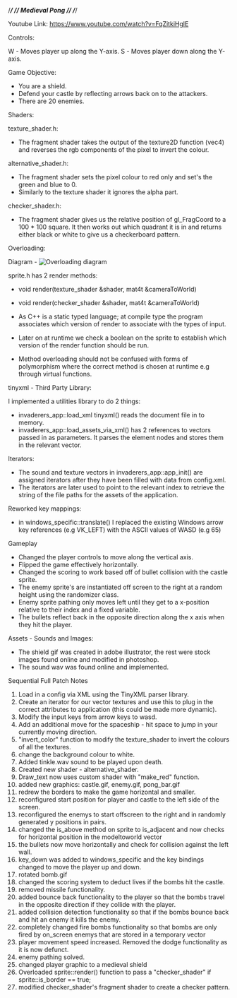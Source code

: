/*********************************************************/
//						Medieval Pong					 //
/*********************************************************/



Youtube Link:
https://www.youtube.com/watch?v=FqZitkiHglE



Controls:

W - Moves player up along the Y-axis.
S - Moves player down along the Y-axis.



Game Objective:

- You are a shield.
- Defend your castle by reflecting arrows back on to the attackers.
- There are 20 enemies.



Shaders:

texture_shader.h:
- The fragment shader takes the output of the texture2D function (vec4) and reverses the rgb components of the pixel to invert the colour.

alternative_shader.h:
- The fragment shader sets the pixel colour to red only and set's the green and blue to 0. 
- Similarly to the texture shader it ignores the alpha part.

checker_shader.h:
- The fragment shader gives us the relative position of gl_FragCoord to a 100 * 100 square. It then works out which quadrant
it is in and returns either black or white to give us a checkerboard pattern.



Overloading: 

Diagram - 
![Overloading diagram](http://i.imgur.com/aE5JLSV.jpg)

sprite.h has 2 render methods:
- void render(texture_shader &shader, mat4t &cameraToWorld)
- void render(checker_shader &shader, mat4t &cameraToWorld)

- As C++ is a static typed language; at compile type the program associates which version of render to associate with the types of input.
- Later on at runtime we check a boolean on the sprite to establish which version of the render function should be run. 
- Method overloading should not be confused with forms of polymorphism where the correct method is chosen at runtime e.g through virtual functions.



tinyxml - Third Party Library:

I implemented a utilities library to do 2 things:
- invaderers_app::load_xml tinyxml() reads the document file in to memory.
- invaderers_app::load_assets_via_xml() has 2 references to vectors passed in as parameters. It parses the element nodes and stores them in the relevant vector.



Iterators:

- The sound and texture vectors in invaderers_app::app_init() are assigned iterators after they have been filled with data from config.xml.
- The iterators are later used to point to the relevant index to retrieve the string of the file paths for the assets of the application.



Reworked key mappings:

- in windows_specific::translate() I replaced the existing Windows arrow key references (e.g VK_LEFT) with the ASCII values of WASD (e.g 65)



Gameplay

- Changed the player controls to move along the vertical axis.
- Flipped the game effectively horizontally.
- Changed the scoring to work based off of bullet collision with the castle sprite.
- The enemy sprite's are instantiated off screen to the right at a random height using the randomizer class.
- Enemy sprite pathing only moves left until they get to a x-position relative to their index and a fixed variable. 
- The bullets reflect back in the opposite direction along the x axis when they hit the player.



Assets - Sounds and Images:

- The shield gif was created in adobe illustrator, the rest were stock images found online and modified in photoshop.
- The sound wav was found online and implemented.



Sequential Full Patch Notes

1. Load in a config via XML using the TinyXML parser library.
2. Create an iterator for our vector<string> textures and use this to plug in the correct attributes to application (this could be made more dynamic).
3. Modify the input keys from arrow keys to wasd.
4. Add an additional move for the spaceship - hit space to jump in your currently moving direction.
5. "invert_color" function to modify the texture_shader to invert the colours of all the textures.
6. change the background colour to white.
7. Added tinkle.wav sound to be played upon death.
8. Created new shader - alternative_shader.
9. Draw_text now uses custom shader with "make_red" function.
10. added new graphics: castle.gif, enemy.gif, pong_bar.gif
11. redrew the borders to make the game horizontal and smaller.
12. reconfigured start position for player and castle to the left side of the screen.
13. reconfigured the enemys to start offscreen to the right and in randomly generated y positions in pairs.
14. changed the is_above method on sprite to is_adjacent and now checks for horizontal position in the modeltoworld vector
15. the bullets now move horizontally and check for collision against the left wall.
16. key_down was added to windows_specific and the key bindings changed to move the player up and down.
17. rotated bomb.gif
18. changed the scoring system to deduct lives if the bombs hit the castle.
19. removed missile functionality.
20. added bounce back functionality to the player so that the bombs travel in the opposite direction if they collide with the player.
21. added collision detection functionality so that if the bombs bounce back and hit an enemy it kills the enemy.
22. completely changed fire bombs functionality so that bombs are only fired by on_screen enemys that are stored in a temporary vector
23. player movement speed increased. Removed the dodge functionality as it is now defunct.
24. enemy pathing solved.
25. changed player graphic to a medieval shield
26. Overloaded sprite::render() function to pass a "checker_shader" if sprite::is_border == true;
27. modified checker_shader's fragment shader to create a checker pattern.